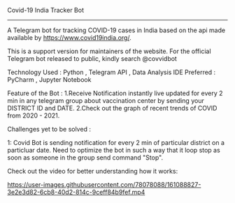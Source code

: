 Covid-19 
India Tracker Bot
_______________________________________________________________________________________________________

A Telegram bot for tracking COVID-19 cases in India based on the api made available by https://www.covid19india.org/.

This is a support version for maintainers of the website.
For the official Telegram bot released to public, kindly search  @covvidbot

Technology Used : Python , Telegram API , Data Analysis
IDE Preferred : PyCharm , Jupyter Notebook 

Feature of the Bot : 
1.Receive Notification instantly live updated for every 2 min in any telegram group about vaccination center by sending your DISTRICT ID and DATE.
2.Check out the graph of recent trends of COVID from 2020 - 2021.

Challenges yet to be solved :

1: Covid Bot is sending notification for every 2 min of particular district on a particluar date. 
Need to optimize the bot in such a way that it loop stop as soon as someone in the group send command "Stop".

Check out the video for better understanding how it works:


https://user-images.githubusercontent.com/78078088/161088827-3e2e3d82-6cb8-40d2-814c-9ceff84b9fef.mp4




